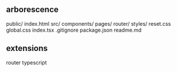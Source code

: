 ## arborescence

public/
  index.html
src/
  components/
  pages/
  router/
  styles/
    reset.css
    global.css
index.tsx
.gitignore
package.json
readme.md

## extensions
router
typescript
